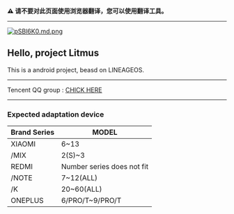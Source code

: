 __⚠ 请不要对此页面使用浏览器翻译，您可以使用翻译工具。__
***
[![pSBl6K0.md.png](https://s1.ax1x.com/2023/02/01/pSBl6K0.md.png)](https://imgse.com/i/pSBl6K0)
## Hello, project Litmus
This is a android project, beasd on LINEAGEOS.
***
Tencent QQ group : [CHICK HERE](https://jq.qq.com/?_wv=1027&k=VfUw3Mes "Tencent QQ group")
***
### Expected adaptation device
| Brand Series      | MODEL |
| ----------- | ----------------------- |
| XIAOMI      | 6~13       |
| /MIX   | 2(S)~3        |
| REDMI   | Number series does not fit        |
| /NOTE   | 7~12(ALL)        |
| /K   | 20~60(ALL)        |
| ONEPLUS   | 6/PRO/T~9/PRO/T        |
